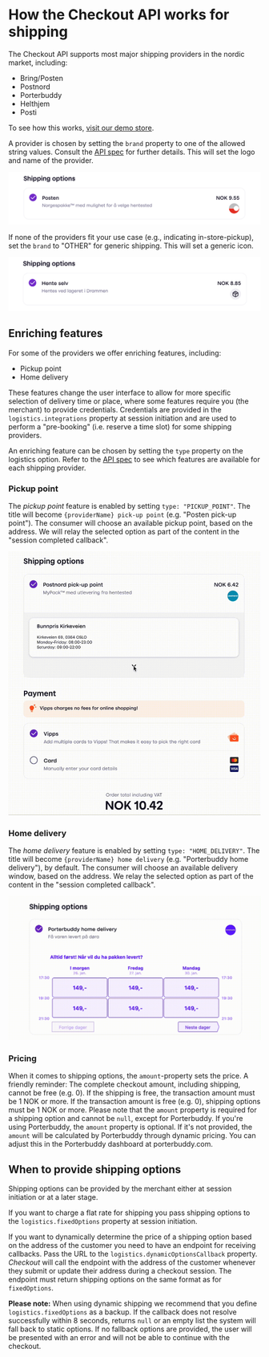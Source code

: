 <!-- START_METADATA
---
title: How the Checkout API works for shipping
sidebar_label: "How it works: Shipping"
sidebar_position: 11
description: View the eCom API how-it-works guides for illustrations of the main flows.
pagination_prev: Null
pagination_next: Null
---
END_METADATA -->

# How the Checkout API works for shipping

The Checkout API supports most major shipping providers in the nordic market, including:

* Bring/Posten
* Postnord
* Porterbuddy
* Helthjem
* Posti

To see how this works, [visit our demo store](https://demo.vipps.no/vipps-checkout-1/full).

A provider is chosen by setting the `brand` property to one of the allowed string values. Consult the [API spec](https://developer.vippsmobilepay.com/api/checkout#tag/Session/paths/~1session/post) for further details. This will set the logo and name of the provider.

![Shipping provider logo example](images/shipping_logo-example.png)

If none of the providers fit your use case (e.g., indicating in-store-pickup), set the `brand` to "OTHER" for generic shipping. This will set a generic icon.

![Shipping provider default logo](images/shipping_logo-default.png)

## Enriching features

For some of the providers we offer enriching features, including:

* Pickup point
* Home delivery

These features change the user interface to allow for more specific selection of delivery time or place, where some features require you (the merchant) to provide credentials. Credentials are provided in the `logistics.integrations` property at session initiation and are used to perform a "pre-booking" (i.e. reserve a time slot) for some shipping providers.

An enriching feature can be chosen by setting the `type` property on the logistics option.
Refer to the [API spec](https://developer.vippsmobilepay.com/api/checkout#tag/Session/paths/~1session/post) to see which features are available for each shipping provider.

### Pickup point

The *pickup point* feature is enabled by setting `type: "PICKUP_POINT"`. The title will become `{providerName} pick-up point` (e.g. "Posten pick-up point").
The consumer will choose an available pickup point, based on the address. We will relay the selected option as part of the content in the "session completed callback".

![Pickup point animation](images/shipping_pickup-point.gif)

### Home delivery

The *home delivery* feature is enabled by setting `type: "HOME_DELIVERY"`. The title will become `{providerName} home delivery` (e.g. "Porterbuddy home delivery"), by default.
The consumer will choose an available delivery window, based on the address. We relay the selected option as part of the content in the "session completed callback".

![Home delivery animation](images/shipping_home-delivery.gif)

### Pricing

When it comes to shipping options, the `amount`-property sets the price.
A friendly reminder: The complete checkout amount, including shipping, cannot be free (e.g. 0). If the shipping is free, the transaction amount must be 1 NOK or more. If the transaction amount is free (e.g. 0), shipping options must be 1 NOK or more.
Please note that the `amount` property is required for a shipping option and cannot be `null`, except for Porterbuddy.
If you're using Porterbuddy, the `amount` property is optional. If it's not provided, the `amount` will be calculated by Porterbuddy through dynamic pricing. You can adjust this in the Porterbuddy dashboard at porterbuddy.com.

## When to provide shipping options

Shipping options can be provided by the merchant either at session initiation or at a later stage.

If you want to charge a flat rate for shipping you pass shipping options to the `logistics.fixedOptions` property at session initiation.

If you want to dynamically determine the price of a shipping option based on the address of the customer you need to have an endpoint for receiving callbacks. Pass the URL to the `logistics.dynamicOptionsCallback` property. *Checkout* will call the endpoint with the address of the customer whenever they submit or update their address during a checkout session. The endpoint must return shipping options on the same format as for `fixedOptions`.

**Please note:** When using dynamic shipping we recommend that you define `logistics.fixedOptions` as a backup. If the callback does not resolve successfully within 8 seconds, returns `null` or an empty list the system will fall back to static options. If no fallback options are provided, the user will be presented with an error and will not be able to continue with the checkout.
